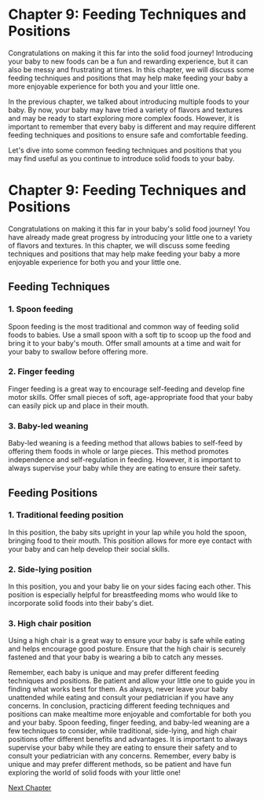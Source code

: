 # Chapter 9: Feeding Techniques and Positions

Congratulations on making it this far into the solid food journey! Introducing your baby to new foods can be a fun and rewarding experience, but it can also be messy and frustrating at times. In this chapter, we will discuss some feeding techniques and positions that may help make feeding your baby a more enjoyable experience for both you and your little one.

In the previous chapter, we talked about introducing multiple foods to your baby. By now, your baby may have tried a variety of flavors and textures and may be ready to start exploring more complex foods. However, it is important to remember that every baby is different and may require different feeding techniques and positions to ensure safe and comfortable feeding.

Let's dive into some common feeding techniques and positions that you may find useful as you continue to introduce solid foods to your baby.
# Chapter 9: Feeding Techniques and Positions

Congratulations on making it this far in your baby's solid food journey! You have already made great progress by introducing your little one to a variety of flavors and textures. In this chapter, we will discuss some feeding techniques and positions that may help make feeding your baby a more enjoyable experience for both you and your little one.

## Feeding Techniques

### 1. Spoon feeding

Spoon feeding is the most traditional and common way of feeding solid foods to babies. Use a small spoon with a soft tip to scoop up the food and bring it to your baby's mouth. Offer small amounts at a time and wait for your baby to swallow before offering more. 

### 2. Finger feeding 

Finger feeding is a great way to encourage self-feeding and develop fine motor skills. Offer small pieces of soft, age-appropriate food that your baby can easily pick up and place in their mouth. 

### 3. Baby-led weaning

Baby-led weaning is a feeding method that allows babies to self-feed by offering them foods in whole or large pieces. This method promotes independence and self-regulation in feeding. However, it is important to always supervise your baby while they are eating to ensure their safety.

## Feeding Positions

### 1. Traditional feeding position

In this position, the baby sits upright in your lap while you hold the spoon, bringing food to their mouth. This position allows for more eye contact with your baby and can help develop their social skills.

### 2. Side-lying position

In this position, you and your baby lie on your sides facing each other. This position is especially helpful for breastfeeding moms who would like to incorporate solid foods into their baby's diet. 

### 3. High chair position

Using a high chair is a great way to ensure your baby is safe while eating and helps encourage good posture. Ensure that the high chair is securely fastened and that your baby is wearing a bib to catch any messes.

Remember, each baby is unique and may prefer different feeding techniques and positions. Be patient and allow your little one to guide you in finding what works best for them. As always, never leave your baby unattended while eating and consult your pediatrician if you have any concerns.
In conclusion, practicing different feeding techniques and positions can make mealtime more enjoyable and comfortable for both you and your baby. Spoon feeding, finger feeding, and baby-led weaning are a few techniques to consider, while traditional, side-lying, and high chair positions offer different benefits and advantages. It is important to always supervise your baby while they are eating to ensure their safety and to consult your pediatrician with any concerns. Remember, every baby is unique and may prefer different methods, so be patient and have fun exploring the world of solid foods with your little one!


[Next Chapter](10_Chapter10.md)